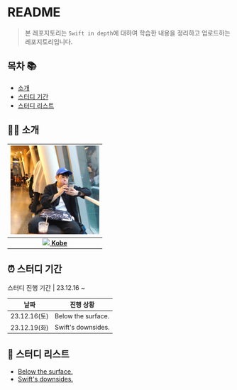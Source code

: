 # README
> 본 레포지토리는 `Swift in depth`에 대하여 학습한 내용을 정리하고 업로드하는 레포지토리입니다.

## 목차 📚

- [소개](#-소개)
- [스터디 기간](#-스터디-기간)
- [스터디 리스트](#-스터디-리스트)

## 🧑‍💻 소개
| <img src="https://github.com/devKobe24/BranchTest/blob/main/IMG_5424.JPG?raw=true" width="200" height="200"/> |
| :-: |
| [<img src="https://hackmd.io/_uploads/SJEQuLsEh.png" width="20"/> **Kobe**](https://github.com/devKobe24) |

## ⏰ 스터디 기간
스터디 진행 기간 | 23.12.16 ~

| 날짜 | 진행 상황 | 
| -------- | -------- |
| 23.12.16(토) | Below the surface. |
| 23.12.19(화) | Swift's downsides. |

## 📖 스터디 리스트
- [Below the surface.](https://github.com/devKobe24/SwiftInDepth/blob/main/contents/231216-BelowtheSurface.md)
- [Swift's downsides.](https://github.com/devKobe24/SwiftInDepth/blob/main/contents/231219-SwiftDownside.md)
